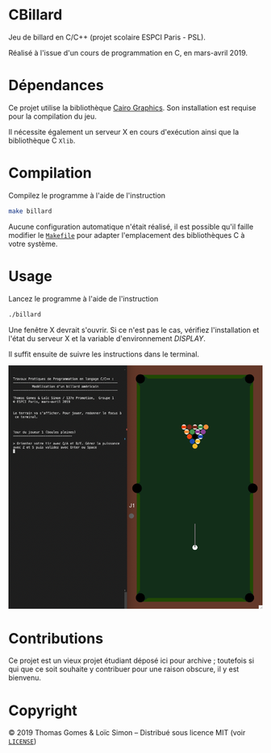 # CBillard

Jeu de billard en C/C++ (projet scolaire ESPCI Paris - PSL).

Réalisé à l'issue d'un cours de programmation en C, en mars-avril 2019.

# Dépendances

Ce projet utilise la bibliothèque [Cairo Graphics](https://www.cairographics.org).
Son installation est requise pour la compilation du jeu.

Il nécessite également un serveur X en cours d'exécution ainsi que la bibliothèque C `Xlib`.

# Compilation

Compilez le programme à l'aide de l'instruction

```bash
make billard
```

Aucune configuration automatique n'était réalisé, il est possible qu'il faille modifier
le [`Makefile`](./Makefile) pour adapter l'emplacement des bibliothèques C à votre système.

# Usage

Lancez le programme à l'aide de l'instruction

```bash
./billard
```

Une fenêtre X devrait s'ouvrir. Si ce n'est pas le cas, vérifiez l'installation et l'état du
serveur X et la variable d'environnement $DISPLAY$.

Il suffit ensuite de suivre les instructions dans le terminal.

![Illustration du jeu à son début](./billard.png)

# Contributions

Ce projet est un vieux projet étudiant déposé ici pour archive ; toutefois si qui que ce soit
souhaite y contribuer pour une raison obscure, il y est bienvenu.

# Copyright

© 2019 Thomas Gomes & Loïc Simon – Distribué sous licence MIT (voir [`LICENSE`](./LICENSE))
